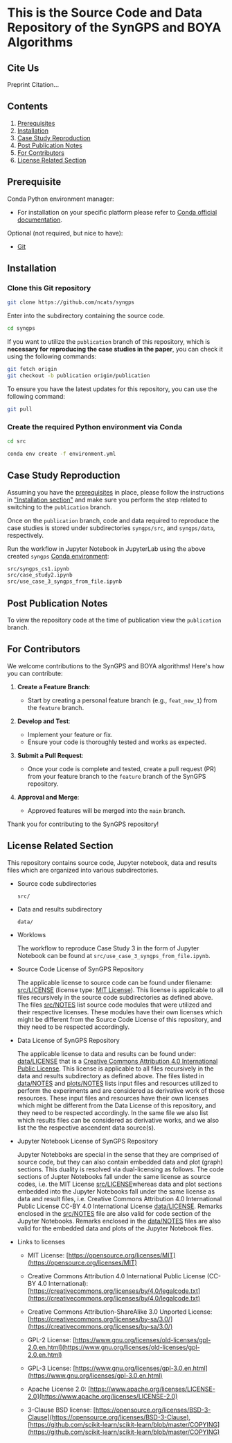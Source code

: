 # This is the Source Code and Data Repository of the SynGPS and BOYA Algorithms

## Cite Us

Preprint Citation...

## Contents

1.  [Prerequisites](#prerequisites)
2.  [Installation](#installation)
3.  [Case Study Reproduction](#case-study-reproduction)
4.  [Post Publication Notes](#post-publication-notes)
5.  [For Contributors](#for-contributors)
6.  [License Related Section](#license-related-section)

## Prerequisite

Conda Python environment manager:

- For installation on your specific platform please refer to [Conda official documentation](https://conda.io/projects/conda/en/latest/user-guide/install/index.html).

Optional (not required, but nice to have):

- [Git](https://git-scm.com/)

## Installation

### Clone this Git repository

```bash
git clone https://github.com/ncats/syngps
```

Enter into the subdirectory containing the source code.

```bash
cd syngps
```

If you want to utilize the `publication` branch of this repository, which is **necessary for reproducing the case studies in the paper**, you can check it using the following commands:

```bash
git fetch origin
git checkout -b publication origin/publication
```

To ensure you have the latest updates for this repository, you can use the following command:

```bash
git pull
```

### Create the required Python environment via Conda

```bash
cd src
```

```bash
conda env create -f environment.yml
```

## Case Study Reproduction

Assuming you have the [prerequisites](#prerequisites) in place, please follow the instructions in ["Installation section"](#installation) and make sure you perform the step related to switching to the `publication` branch.

Once on the `publication` branch, code and data required to reproduce the case studies is stored under subdirectories `syngps/src`, and `syngps/data`, respectively.

Run the workflow in Jupyter Notebook in JupyterLab using the above created `syngps` [Conda environment](#create-the-required-python-environment-via-conda):

```bash
src/syngps_cs1.ipynb
src/case_study2.ipynb
src/use_case_3_syngps_from_file.ipynb
```

## Post Publication Notes

To view the repository code at the time of publication view the `publication` branch.

## For Contributors

We welcome contributions to the SynGPS and BOYA algorithms! Here's how you can contribute:

1. **Create a Feature Branch**:

   - Start by creating a personal feature branch (e.g., `feat_new_1`) from the `feature` branch.

2. **Develop and Test**:

   - Implement your feature or fix.
   - Ensure your code is thoroughly tested and works as expected.

3. **Submit a Pull Request**:

   - Once your code is complete and tested, create a pull request (PR) from your feature branch to the `feature` branch of the SynGPS repository.

4. **Approval and Merge**:
   - Approved features will be merged into the `main` branch.

Thank you for contributing to the SynGPS repository!

## License Related Section

This repository contains source code, Jupyter notebook, data and results files which are organized into various subdirectories.

- Source code subdirectories

    `src/`

- Data and results subdirectory

    `data/`

- Worklows

    The workflow to reproduce Case Study 3 in the form of Jupyter Notebook can be found at `src/use_case_3_syngps_from_file.ipynb`.

- Source Code License of SynGPS Repository

    The applicable license to source code can be found under filename: [src/LICENSE](src/LICENSE) (license type: [MIT License](https://opensource.org/licenses/MIT)). This license is applicable to all files recursively in the source code subdirectories as defined above. The files [src/NOTES](src/NOTES) list source code modules that were utilized and their respective licenses. These modules have their own licenses which might be different from the Source Code License of this repository, and they need to be respected accordingly.

- Data License of SynGPS Repository

    The applicable license to data and results can be found under: [data/LICENSE](data/LICENSE) that is a [Creative Commons Attribution 4.0 International Public License](https://creativecommons.org/licenses/by/4.0/legalcode.txt). This license is applicable to all files recursively in the data and results subdirectory as defined above. The files listed in [data/NOTES](data/NOTES) and [plots/NOTES](plots/NOTES) lists input files and resources utilized to perform the experiments and are considered as derivative work of those resources. These input files and resources have their own licenses which might be different from the Data License of this repository, and they need to be respected accordingly. In the same file we also list which results files can be considered as derivative works, and we also list the the respective ascendent data source(s).

- Jupyter Notebook License of SynGPS Repository

    Jupyter Notebboks are special in the sense that they are comprised of source code, but they can also contain embedded data and plot (graph) sections. This duality is resolved via dual-licensing as follows. The code sections of Jupter Notebooks fall under the same license as source codes, i.e. the MIT License [src/LICENSE](src/LICENSE)whereas data and plot sections embedded into the Jupyter Notebooks fall under the same license as data and result files, i.e. Creative Commons Attribution 4.0 International Public License CC-BY 4.0 International License [data/LICENSE](data/LICENSE). Remarks enclosed in the [src/NOTES](src/NOTES) file are also valid for code section of the Jupyter Notebooks. Remarks enclosed in the [data/NOTES](data/NOTES) files are also valid for the embedded data and plots of the Jupyter Notebook files.

- Links to licenses

  - MIT License: [https://opensource.org/licenses/MIT](https://opensource.org/licenses/MIT)

  - Creative Commons Attribution 4.0 International Public License (CC-BY 4.0 International): [https://creativecommons.org/licenses/by/4.0/legalcode.txt](https://creativecommons.org/licenses/by/4.0/legalcode.txt)

  - Creative Commons Attribution-ShareAlike 3.0 Unported License: [https://creativecommons.org/licenses/by-sa/3.0/](https://creativecommons.org/licenses/by-sa/3.0/)

  - GPL-2 License: [https://www.gnu.org/licenses/old-licenses/gpl-2.0.en.html](https://www.gnu.org/licenses/old-licenses/gpl-2.0.en.html)

  - GPL-3 License: [https://www.gnu.org/licenses/gpl-3.0.en.html](https://www.gnu.org/licenses/gpl-3.0.en.html)

  - Apache License 2.0: [https://www.apache.org/licenses/LICENSE-2.0](https://www.apache.org/licenses/LICENSE-2.0)

  - 3-Clause BSD license: [https://opensource.org/licenses/BSD-3-Clause](https://opensource.org/licenses/BSD-3-Clause), [https://github.com/scikit-learn/scikit-learn/blob/master/COPYING](https://github.com/scikit-learn/scikit-learn/blob/master/COPYING)
